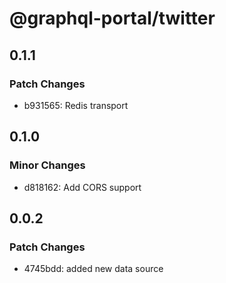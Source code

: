 # @graphql-portal/twitter

## 0.1.1

### Patch Changes

- b931565: Redis transport

## 0.1.0

### Minor Changes

- d818162: Add CORS support

## 0.0.2

### Patch Changes

- 4745bdd: added new data source
